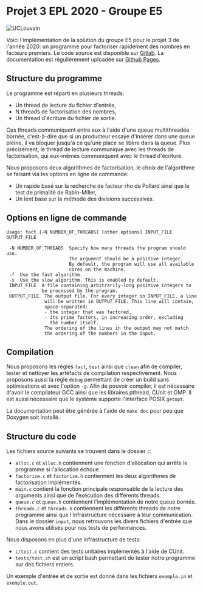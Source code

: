 # Projet 3 EPL 2020 - Groupe E5
![UCLouvain](https://upload.wikimedia.org/wikipedia/commons/thumb/2/21/UCLouvain_%C3%89cole_polytechnique_de_Louvain.svg/568px-UCLouvain_%C3%89cole_polytechnique_de_Louvain.svg.png)

Voici l'implémentation de la solution du groupe E5 pour le projet 3 de l'année 2020: un programme pour factoriser rapidement des nombres en facteurs premiers.
Le code source est disponible sur [Gitlab](https://forge.uclouvain.be/bploumhans/lepl1503-2020-groupe-E5).
La documentation est régulièrement uploadée sur [Github Pages](https://technici4n.github.io/lepl1503/index.html).

## Structure du programme
Le programme est réparti en plusieurs threads:
* Un thread de lecture du fichier d'entrée,
* N threads de factorisation des nombres,
* Un thread d'écriture du fichier de sortie.

Ces threads communiquent entre eux à l'aide d'une queue multithreadée bornée, c'est-à-dire que si un producteur essaye d'insérer dans une queue pleine, il va bloquer jusqu'à ce qu'une place se libère dans la queue. Plus précisément, le thread de lecture communique avec les threads de factorisation, qui eux-mêmes communiquent avec le thread d'écriture.

Nous proposons deux algorithmes de factorisation, le choix de l'algorithme se faisant via les options en ligne de commande:
* Un rapide basé sur la recherche de facteur rho de Pollard ainsi que le test de primalité de Rabin-Miller,
* Un lent basé sur la méthode des divisions successives.

## Options en ligne de commande
```
Usage: fact [-N NUMBER_OF_THREADS] [other options] INPUT_FILE OUTPUT_FILE

 -N NUMBER_OF_THREADS  Specify how many threads the program should use.
                       The argument should be a positive integer.
                       By default, the program will use all available
                       cores on the machine.
 -f  Use the fast algorithm.
 -s  Use the slow algorithm. This is enabled by default.
 INPUT_FILE  A file containing arbitrarily-long positive integers to
             be processed by the program.
 OUTPUT_FILE  The output file. For every integer in INPUT_FILE, a line
              will be written in OUTPUT_FILE. This line will contain,
              space-separated:
              - the integer that was factored,
              - its prime factors, in increasing order, excluding
                the number itself.
              The ordering of the lines in the output may not match
              the ordering of the numbers in the input.
```

## Compilation
Nous proposons les règles `fact`, `test` ainsi que `clean` afin de compiler, tester et nettoyer les artéfacts de compilation respectivement. Nous proposons aussi la règle `debug` permettant de créer un build sans optimisations et avec l'option `-g`. Afin de pouvoir compiler, il est nécessaire d'avoir le compilateur GCC ainsi que les libraires pthread, CUnit et GMP. Il est aussi nécessaire que le système supporte l'interface POSIX `getopt`.

La documentation peut être générée à l'aide de `make doc` pour peu que Doxygen soit installé.

## Structure du code
Les fichiers source suivants se trouvent dans le dossier `c`:
* `alloc.c` et `alloc.h` contiennent une fonction d'allocation qui arrête le programme si l'allocation échoue.
* `factorize.c` et `factorize.h` contiennent les deux algorithmes de factorisation implémentés.
* `main.c` contient la fonction principale responsable de la lecture des arguments ainsi que de l'exécution des différents threads.
* `queue.c` et `queue.h` contiennent l'implémentation de notre queue bornée.
* `threads.c` et `threads.h` contiennent les différents threads de notre programme ainsi que l'infrastructure nécessaire à leur communication.
Dans le dossier `input`, nous retrouvons les divers fichiers d'entrée que nous avons utilisés pour nos tests de performances.

Nous disposons en plus d'une infrastructure de tests:
* `c/test.c` contient des tests unitaires implémentés à l'aide de CUnit.
* `tests/test.sh` est un script bash permettant de tester notre programme sur des fichiers entiers.

Un exemple d'entrée et de sortie est donné dans les fichiers `exemple.in` et `exemple.out`.
